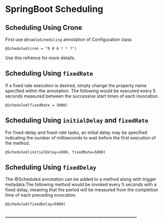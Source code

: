 # SpringBoot Scheduling

## Scheduling Using Crone

First use `@EnableScheduling` annotation of Configuration class
 
```
@Scheduled(cron = "0 0 6 * * ?")
```

Use this refrence for more details.


## Scheduling Using `fixedRate`
If a fixed rate execution is desired, simply change the property name specified within the annotation.
The following would be executed every 5 seconds measured between the successive start times of each invocation.
	
```
@Scheduled(fixedRate = 5000)
```

## Scheduling Using `initialDelay` and `fixedRate`

For fixed-delay and fixed-rate tasks, an initial delay may be specified indicating the number of milliseconds to wait before the first execution of the method.

```
@Scheduled(initialDelay=1000, fixedRate=5000)
```

## Scheduling Using  `fixedDelay`

The @Scheduled annotation can be added to a method along with trigger metadata.The following method would be invoked every 5 seconds with a fixed delay, meaning that the period will be measured from the completion time of each preceding invocation.
	
```
@Scheduled(fixedDelay=5000)
```


                                ===========================================================

